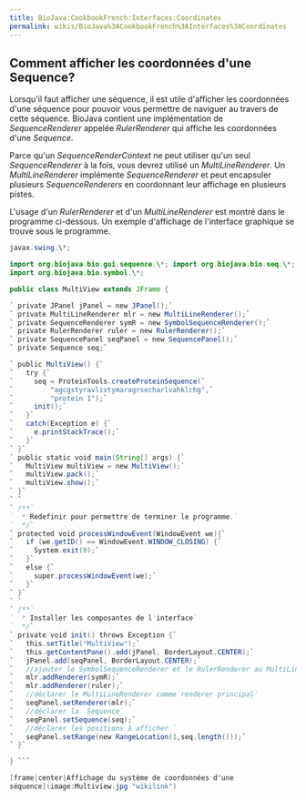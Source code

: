 ```yaml
---
title: BioJava:CookbookFrench:Interfaces:Coordinates
permalink: wikis/BioJava%3ACookbookFrench%3AInterfaces%3ACoordinates
---
```


Comment afficher les coordonnées d'une Sequence?
------------------------------------------------

Lorsqu'il faut afficher une séquence, il est utile d'afficher les
coordonnées d'une séquence pour pouvoir vous permettre de naviguer au
travers de cette séquence. BioJava contient une implémentation de
*SequenceRenderer* appelée *RulerRenderer* qui affiche les coordonnées
d'une *Sequence*.

Parce qu'un *SequenceRenderContext* ne peut utiliser qu'un seul
*SequenceRenderer* à la fois, vous devrez utilisé un
*MultiLineRenderer*. Un *MultiLineRenderer* implémente
*SequenceRenderer* et peut encapsuler plusieurs *SequenceRenderers* en
coordonnant leur affichage en plusieurs pistes.

L'usage d'un *RulerRenderer* et d'un *MultiLineRenderer* est montré dans
le programme ci-dessous. Un exemple d'affichage de l'interface graphique
se trouve sous le programme.

```java import java.awt.\*; import java.awt.event.\*; import
javax.swing.\*;

import org.biojava.bio.gui.sequence.\*; import org.biojava.bio.seq.\*;
import org.biojava.bio.symbol.\*;

public class MultiView extends JFrame {

` private JPanel jPanel = new JPanel();`  
` private MultiLineRenderer mlr = new MultiLineRenderer();`  
` private SequenceRenderer symR = new SymbolSequenceRenderer();`  
` private RulerRenderer ruler = new RulerRenderer();`  
` private SequencePanel seqPanel = new SequencePanel();`  
` private Sequence seq;`

` public MultiView() {`  
`   try {`  
`     seq = ProteinTools.createProteinSequence(`  
`         "agcgstyravlivtymaragrsecharlvahklchg",`  
`         "protein 1");`  
`     init();`  
`   }`  
`   catch(Exception e) {`  
`     e.printStackTrace();`  
`   }`  
` }`  
` public static void main(String[] args) {`  
`   MultiView multiView = new MultiView();`  
`   multiView.pack();`  
`   multiView.show();`  
` }`  
` `  
` /**`  
`  * Redefinir pour permettre de terminer le programme.`  
`  */`  
` protected void processWindowEvent(WindowEvent we){`  
`   if (we.getID() == WindowEvent.WINDOW_CLOSING) {`  
`     System.exit(0);`  
`   }`  
`   else {`  
`     super.processWindowEvent(we);`  
`   }`  
` }`  
` `  
` /**`  
`  * Installer les composantes de l'interface`  
`  */`  
` private void init() throws Exception {`  
`   this.setTitle("MultiView");`  
`   this.getContentPane().add(jPanel, BorderLayout.CENTER);`  
`   jPanel.add(seqPanel, BorderLayout.CENTER);`  
`   //ajouter le SymbolSequenceRenderer et le RulerRenderer au MultiLineRenderer`  
`   mlr.addRenderer(symR);`  
`   mlr.addRenderer(ruler);`  
`   //déclarer le MultiLineRenderer comme renderer principal`  
`   seqPanel.setRenderer(mlr);`  
`   //déclarer la  Sequence`  
`   seqPanel.setSequence(seq);`  
`   //déclarer les positions à afficher `  
`   seqPanel.setRange(new RangeLocation(1,seq.length()));`  
` }`

} ```

[frame|center|Affichage du système de coordonnées d'une
séquence](image:Multiview.jpg "wikilink")
